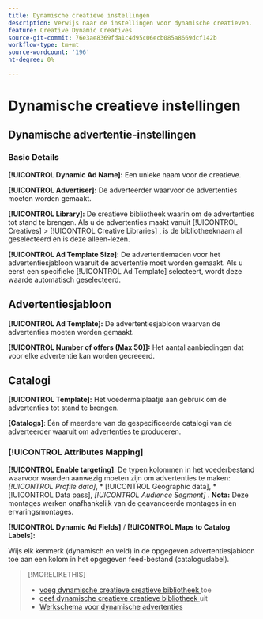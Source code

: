 ```yaml
---
title: Dynamische creatieve instellingen
description: Verwijs naar de instellingen voor dynamische creatieven.
feature: Creative Dynamic Creatives
source-git-commit: 76e3ae8369fda1c4d95c06ecb085a8669dcf142b
workflow-type: tm+mt
source-wordcount: '196'
ht-degree: 0%

---
```


# Dynamische creatieve instellingen

<!-- add a description -->

<!-- This looks the same for me for either HTML5 type as of 9/24:

## Dynamic ad settings for static HTML5 ads {#dynamic-ad-settings-static-html5}

### Basic Details

**[!UICONTROL Advertiser]:** The advertiser for which to create the ads.

**[!UICONTROL Library]:** The creative library in which to create the ads.

**[!UICONTROL Dynamic Ad Name]:** A unique name for the creative.

**[!UICONTROL Ad Template Size]:** The ad dimensions for the ad template from which to create the ad. If you first select a specific [!UICONTROL Ad Template], then this value is automatically selected.

**[!UICONTROL Ad Template Type]:** The type of ad template from which to create the ad: *[!UICONTROL Static HTML5]* or *[!UICONTROL Dynamic HTML5]*.  If you first select a specific [!UICONTROL Ad Template], then this value is automatically selected.

**[!UICONTROL Ad Template]:** The ad template from which to create the ad.

**[!UICONTROL clickURL]:** A valid landing page URL to which users are redirected when they click the ad.

### [!UICONTROL Attributes Details]

-->

## Dynamische advertentie-instellingen <!-- for dynamic HTML5 ads {#dynamic-ad-settings-dynamic-html5}-->

<!-- add a description -->

### Basic Details

**[!UICONTROL Dynamic Ad Name]:** Een unieke naam voor de creatieve.

**[!UICONTROL Advertiser]:** De adverteerder waarvoor de advertenties moeten worden gemaakt.

**[!UICONTROL Library]:** De creatieve bibliotheek waarin om de advertenties tot stand te brengen. Als u de advertenties maakt vanuit [!UICONTROL Creatives] > [!UICONTROL Creative Libraries] , is de bibliotheeknaam al geselecteerd en is deze alleen-lezen.

**[!UICONTROL Ad Template Size]:** De advertentiemaden voor het advertentiesjabloon waaruit de advertentie moet worden gemaakt. Als u eerst een specifieke [!UICONTROL Ad Template] selecteert, wordt deze waarde automatisch geselecteerd.

## Advertentiesjabloon

**[!UICONTROL Ad Template]:** De advertentiesjabloon waarvan de advertenties moeten worden gemaakt.<!-- also an option to upload your own ad template. Need to add the specs for that -->

**[!UICONTROL Number of offers (Max 50)]:** Het aantal aanbiedingen dat voor elke advertentie kan worden gecreeerd.<!-- Clarify this: is this the frequency cap (max number of times an ad may be served)? -->

## Catalogi

**[!UICONTROL Template]:** Het voedermalplaatje aan gebruik om de advertenties tot stand te brengen.<!-- also an option to upload your own feed template.  Need to add the specs for that -->

**\[Catalogs\]**: Één of meerdere van de gespecificeerde catalogi van de adverteerder waaruit om advertenties te produceren.<!-- also an option to upload your own catalog (Can't find the Catalog you need? Download a template, create your own, and upload it from your device.). Nneed to add the specs for that -->

### [!UICONTROL Attributes Mapping]

**[!UICONTROL Enable targeting]**: De typen kolommen in het voederbestand waarvoor waarden aanwezig moeten zijn om advertenties te maken: *[!UICONTROL Profile data]*, * [!UICONTROL Geographic data], * [!UICONTROL Data pass], *[!UICONTROL Audience Segment]* .  **Nota:** Deze montages werken onafhankelijk van de geavanceerde montages in en ervaringsmontages.<!-- Clarify what qualifies for each, and explain more -->

**[!UICONTROL Dynamic Ad Fields]** / **[!UICONTROL Maps to Catalog Labels]:**

Wijs elk kenmerk (dynamisch en veld) in de opgegeven advertentiesjabloon toe aan een kolom in het opgegeven feed-bestand (cataloguslabel).

>[!MORELIKETHIS]
>
>* [ voeg dynamische creatieve creatieve bibliotheek ](creative-add-dynamic.md) toe
>* [ geef dynamische creatieve creatieve bibliotheek ](creative-edit-dynamic.md) uit
>* [ Werkschema voor dynamische advertenties ](/help/creative/introduction/workflow-dynamic-ads.md)
